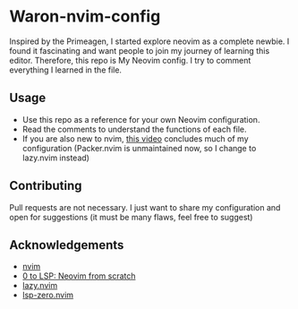 # Waron-nvim-config

Inspired by the Primeagen, I started explore neovim as a complete newbie. I found it fascinating and want people to
join my journey of learning this editor. Therefore, this repo is My Neovim config. I try to comment everything I learned in the file.

## Usage

- Use this repo as a reference for your own Neovim configuration.
- Read the comments to understand the functions of each file.
- If you are also new to nvim, [this video](https://youtu.be/w7i4amO_zaE?si=MM_3pJuTqFtYdAl1) concludes much of my configuration (Packer.nvim is unmaintained now, so I change to lazy.nvim instead)

## Contributing

Pull requests are not necessary. I just want to share my configuration and open for suggestions (it must be many flaws, feel free to suggest)

## Acknowledgements

- [nvim](https://neovim.io/)
- [0 to LSP: Neovim from scratch](https://youtu.be/w7i4amO_zaE?si=-U7JbIjvdoy-VdXe)
- [lazy.nvim](https://github.com/folke/lazy.nvim)
- [lsp-zero.nvim](https://github.com/VonHeikemen/lsp-zero.nvim)

